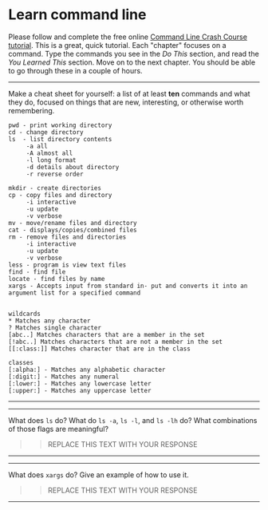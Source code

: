 # Learn command line

Please follow and complete the free online [Command Line Crash Course
tutorial](http://cli.learncodethehardway.org/book/). This is a great,
quick tutorial. Each "chapter" focuses on a command. Type the commands
you see in the _Do This_ section, and read the _You Learned This_
section. Move on to the next chapter. You should be able to go through
these in a couple of hours.


---

Make a cheat sheet for yourself: a list of at least **ten** commands and what they do, focused on things that are new, interesting, or otherwise worth remembering.

> > 
```
pwd - print working directory 
cd - change directory
ls  - list directory contents
     -a all
     -A almost all
     -l long format
     -d details about directory
     -r reverse order
     
mkdir - create directories
cp - copy files and directory
     -i interactive
     -u update
     -v verbose
mv - move/rename files and directory
cat - displays/copies/combined files
rm - remove files and directories
     -i interactive
     -u update
     -v verbose
less - program is view text files
find - find file
locate - find files by name
xargs - Accepts input from standard in- put and converts it into an argument list for a specified command


wildcards
* Matches any character
? Matches single character
[abc..] Matches characters that are a member in the set
[!abc..] Matches characters that are not a member in the set
[[:class:]] Matches character that are in the class

classes
[:alpha:] - Matches any alphabetic character
[:digit:] - Matches any numeral
[:lower:] - Matches any lowercase letter
[:upper:] - Matches any uppercase letter

```

---


---

What does `ls` do? What do `ls -a`, `ls -l`, and `ls -lh` do? What combinations of those flags are meaningful?

> > REPLACE THIS TEXT WITH YOUR RESPONSE

---


---

What does `xargs` do? Give an example of how to use it.

> > REPLACE THIS TEXT WITH YOUR RESPONSE

---

